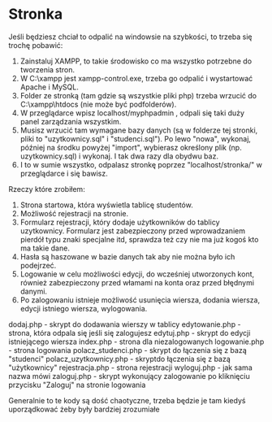 # Stronka

Jeśli będziesz chciał to odpalić na windowsie na szybkości, to trzeba się trochę pobawić:
1. Zainstaluj XAMPP, to takie środowisko co ma wszystko potrzebne do tworzenia stron.
2. W C:\xampp jest xampp-control.exe, trzeba go odpalić i wystartować Apache i MySQL.
3. Folder ze stronką (tam gdzie są wszystkie pliki php) trzeba wrzucić do C:\xampp\htdocs (nie może być podfolderów).
4. W przeglądarce wpisz localhost/myphpadmin , odpali się taki duży panel zarządzania wszystkim.
5. Musisz wrzucić tam wymagane bazy danych (są w folderze tej stronki, pliki to "uzytkownicy.sql" i "studenci.sql"). 
Po lewo "nowa", wykonaj, później na środku powyżej "import", wybierasz określony plik (np. uzytkownicy.sql) i wykonaj. I tak dwa razy dla obydwu baz.
6. I to w sumie wszystko, odpalasz stronkę poprzez "localhost/stronka/" w przeglądarce i się bawisz.


Rzeczy które zrobiłem:
1. Strona startowa, która wyświetla tablicę studentów.
2. Możliwość rejestracji na stronie.
3. Formularz rejestracji, który dodaje użytkowników do tablicy uzytkownicy. Formularz jest zabezpieczony przed wprowadzaniem pierdół typu znaki specjalne itd, sprawdza też czy nie ma już kogoś kto ma takie dane.
5. Hasła są haszowane w bazie danych tak aby nie można było ich podejrzeć.
6. Logowanie w celu możliwości edycji, do wcześniej utworzonych kont, również zabezpieczony przed włamami na konta oraz przed błędnymi danymi.
7. Po zalogowaniu istnieje możliwość usunięcia wiersza, dodania wiersza, edycji istniego wiersza, wylogowania.

dodaj.php - skrypt do dodawania wierszy w tablicy
edytowanie.php - strona, która odpala się jeśli się zalogujesz
edytuj.php - skrypt do edycji istniejącego wiersza
index.php - strona dla niezalogowanych
logowanie.php - strona logowania
polacz_studenci.php - skrypt do łączenia się z bazą "studenci"
polacz_uzytkownicy.php - skryptdo łączenia się z bazą "użytkownicy"
rejestracja.php - strona rejestracji
wyloguj.php - jak sama nazwa mówi
zaloguj.php - skrypt wykonujący zalogowanie po kliknięciu przycisku "Zaloguj" na stronie logowania


Generalnie to te kody są dość chaotyczne, trzeba będzie je tam kiedyś uporządkować żeby były bardziej zrozumiałe

